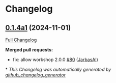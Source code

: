 # Changelog

## [0.1.4a1](https://github.com/OpenVoiceOS/skill-ovos-weather/tree/0.1.4a1) (2024-11-01)

[Full Changelog](https://github.com/OpenVoiceOS/skill-ovos-weather/compare/0.1.3...0.1.4a1)

**Merged pull requests:**

- fix: allow workshop 2.0.0 [\#80](https://github.com/OpenVoiceOS/skill-ovos-weather/pull/80) ([JarbasAl](https://github.com/JarbasAl))



\* *This Changelog was automatically generated by [github_changelog_generator](https://github.com/github-changelog-generator/github-changelog-generator)*
